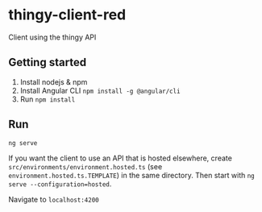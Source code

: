 # thingy-client-red
Client using the thingy API

## Getting started
1. Install nodejs & npm
2. Install Angular CLI `npm install -g @angular/cli`
3. Run `npm install`

## Run
`ng serve`

If you want the client to use an API that is hosted elsewhere, create
`src/environments/environment.hosted.ts` (see `environment.hosted.ts.TEMPLATE`)
in the same directory. Then start with `ng serve --configuration=hosted`.

Navigate to `localhost:4200`
